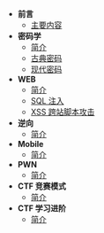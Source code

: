 - **前言**
  - [主要内容](/introduction)
- **密码学**
  - [简介](/crypto/)
  - [古典密码](/crypto/classical)
  - [现代密码](/crypto/modern)
- **WEB**
  - [简介](/web/)
  - [SQL 注入](/web/sqli)
  - [XSS 跨站脚本攻击](/web/xss)
- **逆向**
  - [简介](/reverse/)
- **Mobile**
  - [简介](/mobile/)
- **PWN**
  - [简介](/pwn/)
- **CTF 竞赛模式**
  - [简介](/ctf_mode/)
- **CTF 学习进阶**
  - [简介](/ctf_advanced/)